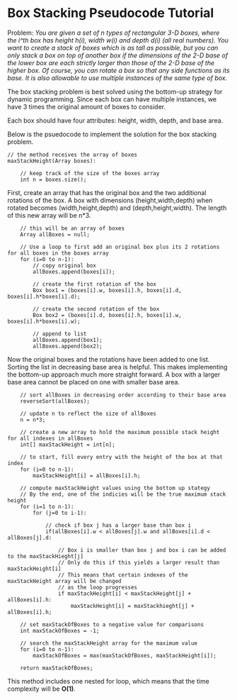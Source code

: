 # Box Stacking Pseudocode Tutorial

Problem: *You are given a set of n types of rectangular 3-D boxes, where the i^th box has height h(i), width w(i) and depth d(i) (all real numbers). You want to create a stack of boxes which is as tall as possible, but you can only stack a box on top of another box if the dimensions of the 2-D base of the lower box are each strictly larger than those of the 2-D base of the higher box. Of course, you can rotate a box so that any side functions as its base. It is also allowable to use multiple instances of the same type of box.*

The box stacking problem is best solved using the bottom-up strategy for dynamic programming. Since each box can have multiple instances, we have 3 times the original amount of boxes to consider.

Each box should have four attributes: height, width, depth, and base area.

Below is the psuedocode to implement the solution for the box stacking problem.

```
// the method receives the array of boxes
maxStackHeight(Array boxes):

	// keep track of the size of the boxes array
	int n = boxes.size();
```
First, create an array that has the original box and the two additional rotations of the box. A box with dimensions (height,width,depth) when rotated becomes (width,height,depth) and (depth,height,width). The length of this new array will be n*3.
```
	// this will be an array of boxes
	Array allBoxes = null;

	// Use a loop to first add an original box plus its 2 rotations for all boxes in the boxes array
	for (i=0 to n-1):
		// copy original box
		allBoxes.append(boxes[i]);
		
		// create the first rotation of the box
		Box box1 = (boxes[i].w, boxes[i].h, boxes[i].d, boxes[i].h*boxes[i].d);

		// create the second rotation of the box
		Box box2 = (boxes[i].d, boxes[i].h, boxes[i].w, boxes[i].h*boxes[i].w);

		// append to list
		allBoxes.append(box1);
		allBoxes.append(box2);
```
Now the original boxes and the rotations have been added to one list. Sorting the list in decreasing base area is helpful. This makes implementing the bottom-up approach much more straight forward. A box with a larger base area cannot be placed on one with smaller base area.
```	
	// sort allBoxes in decreasing order according to their base area
	reverseSort(allBoxes);
	
	// update n to reflect the size of allBoxes
	n = n*3;

	// create a new array to hold the maximum possible stack height for all indexes in allBoxes
	int[] maxStackHeight = int[n];

	// to start, fill every entry with the height of the box at that index
	for (i=0 to n-1):
		maxStackHeight[i] = allBoxes[i].h;

	// compute maxStackHeight values using the bottom up stategy
	// By the end, one of the indicies will be the true maximum stack height
	for (i=1 to n-1):
		for (j=0 to i-1):
		
			// check if box j has a larger base than box i
			if(allBoxes[i].w < allBoxes[j].w and allBoxes[i].d < allBoxes[j].d:
			
				// Box i is smaller than box j and box i can be added to the maxStackHieght[j]
				// Only do this if this yields a larger result than maxStackHeight[i]
				// This means that certain indexes of the maxStackHeight array will be changed
				// as the loop progresses
			 	if maxStackHeight[i] < maxStackHeight[j] + allBoxes[i].h:
				 	maxStackHeight[i] = maxStackhieght[j] + allBoxes[i].h;

	// set maxStackOfBoxes to a negative value for comparisons
	int maxStackOfBoxes = -1;

	// search the maxStackHeight array for the maximum value
	for (i=0 to n-1):
		maxStackOfBoxes = max(maxStackOfBoxes, maxStackHeight[i]);
		
	return maxStackOfBoxes;
```

This method includes one nested for loop, which means that the time complexity will be **O(1)**.
